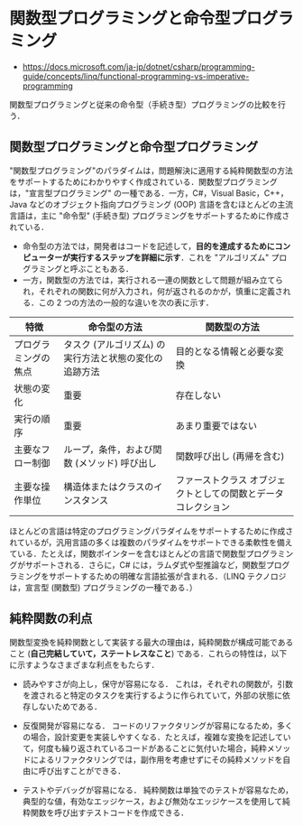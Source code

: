# 関数型プログラミングと命令型プログラミング

- https://docs.microsoft.com/ja-jp/dotnet/csharp/programming-guide/concepts/linq/functional-programming-vs-imperative-programming

関数型プログラミングと従来の命令型（手続き型）プログラミングの比較を行う．

## 関数型プログラミングと命令型プログラミング

"関数型プログラミング"のパラダイムは，問題解決に適用する純粋関数型の方法をサポートするためにわかりやすく作成されている．関数型プログラミングは，"宣言型プログラミング" の一種である．一方，C#，Visual Basic，C++，Java などのオブジェクト指向プログラミング (OOP) 言語を含むほとんどの主流言語は，主に "命令型" (手続き型) プログラミングをサポートするために作成されている．

- 命令型の方法では，開発者はコードを記述して，**目的を達成するためにコンピューターが実行するステップを詳細に示す**．これを "アルゴリズム" プログラミングと呼ぶこともある．
- 一方，関数型の方法では，実行される一連の関数として問題が組み立てられ，それぞれの関数に何が入力され，何が返されるのかが，慎重に定義される．この 2 つの方法の一般的な違いを次の表に示す．

| 特徴                 | 命令型の方法                                           | 関数型の方法                                                  |
| -------------------- | ------------------------------------------------------ | ------------------------------------------------------------- |
| プログラミングの焦点 | タスク (アルゴリズム) の実行方法と状態の変化の追跡方法 | 目的となる情報と必要な変換                                    |
| 状態の変化           | 重要                                                   | 存在しない                                                    |
| 実行の順序           | 重要                                                   | あまり重要ではない                                            |
| 主要なフロー制御     | ループ，条件，および関数 (メソッド) 呼び出し           | 関数呼び出し (再帰を含む)                                     |
| 主要な操作単位       | 構造体またはクラスのインスタンス                       | ファーストクラス オブジェクトとしての関数とデータコレクション |

ほとんどの言語は特定のプログラミングパラダイムをサポートするために作成されているが，汎用言語の多くは複数のパラダイムをサポートできる柔軟性を備えている．たとえば，関数ポインターを含むほとんどの言語で関数型プログラミングがサポートされる．さらに，C# には，ラムダ式や型推論など，関数型プログラミングをサポートするための明確な言語拡張が含まれる．（LINQ テクノロジは，宣言型 (関数型) プログラミングの一種である．）

## 純粋関数の利点

関数型変換を純粋関数として実装する最大の理由は，純粋関数が構成可能であること (**自己完結していて，ステートレスなこと**) である．これらの特性は，以下に示すようなさまざまな利点をもたらす．

- 読みやすさが向上し，保守が容易になる．
  これは，それぞれの関数が，引数を渡されると特定のタスクを実行するように作られていて，外部の状態に依存しないためである．

- 反復開発が容易になる．
  コードのリファクタリングが容易になるため，多くの場合，設計変更を実装しやすくなる．たとえば，複雑な変換を記述していて，何度も繰り返されているコードがあることに気付いた場合，純粋メソッドによるリファクタリングでは，副作用を考慮せずにその純粋メソッドを自由に呼び出すことができる．

- テストやデバッグが容易になる．
  純粋関数は単独でのテストが容易なため，典型的な値，有効なエッジケース，および無効なエッジケースを使用して純粋関数を呼び出すテストコードを作成できる．
